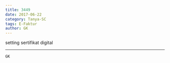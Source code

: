 ```yaml
---
title: 3449
date: 2017-06-22
category: Tanya-SC
tags: E-Faktur
author: GK
---
```


setting sertifikat digital

---



`GK`
